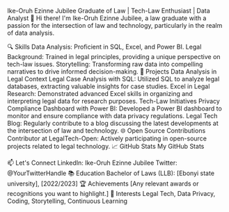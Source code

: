 Ike-Oruh Ezinne Jubilee
Graduate of Law | Tech-Law Enthusiast | Data Analyst
👋 Hi there! I'm Ike-Oruh Ezinne Jubilee, a law graduate with a passion for the intersection of law and technology, particularly in the realm of data analysis.

🔍 Skills
Data Analysis: Proficient in SQL, Excel, and Power BI.
Legal Background: Trained in legal principles, providing a unique perspective on tech-law issues.
Storytelling: Transforming raw data into compelling narratives to drive informed decision-making.
🚀 Projects
Data Analysis in Legal Context
Legal Case Analysis with SQL: Utilized SQL to analyze legal databases, extracting valuable insights for case studies.
Excel in Legal Research: Demonstrated advanced Excel skills in organizing and interpreting legal data for research purposes.
Tech-Law Initiatives
Privacy Compliance Dashboard with Power BI: Developed a Power BI dashboard to monitor and ensure compliance with data privacy regulations.
Legal Tech Blog: Regularly contribute to a blog discussing the latest developments at the intersection of law and technology.
🌐 Open Source Contributions
Contributor at LegalTech-Open: Actively participating in open-source projects related to legal technology.
📈 GitHub Stats
My GitHub Stats

📫 Let's Connect
LinkedIn: Ike-Oruh Ezinne Jubilee
Twitter: @YourTwitterHandle
📚 Education
Bachelor of Laws (LLB): [Ebonyi state university], [2022/2023]
🏆 Achievements
[Any relevant awards or recognitions you want to highlight.]
🌟 Interests
Legal Tech, Data Privacy, Coding, Storytelling, Continuous Learning

